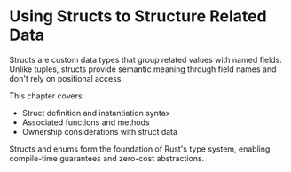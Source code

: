 # Using Structs to Structure Related Data

Structs are custom data types that group related values with named fields. Unlike tuples, structs provide semantic meaning through field names and don't rely on positional access.

This chapter covers:
- Struct definition and instantiation syntax
- Associated functions and methods
- Ownership considerations with struct data

Structs and enums form the foundation of Rust's type system, enabling compile-time guarantees and zero-cost abstractions.
